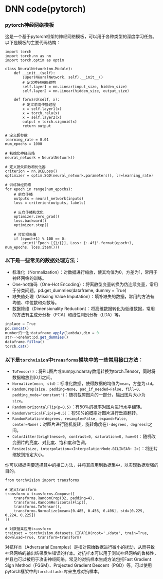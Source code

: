 # DNN code(pytorch)

### pytorch神经网络模板

这是一个基于pytorch框架的神经网络模板，可以用于各种类型的深度学习任务。以下是模板的主要代码结构：

```
import torch
import torch.nn as nn
import torch.optim as optim

class NeuralNetwork(nn.Module):
    def __init__(self):
        super(NeuralNetwork, self).__init__()
        # 定义神经网络结构
        self.layer1 = nn.Linear(input_size, hidden_size)
        self.layer2 = nn.Linear(hidden_size, output_size)

    def forward(self, x):
        # 定义前向传播过程
        x = self.layer1(x)
        x = torch.relu(x)
        x = self.layer2(x)
        output = torch.sigmoid(x)
        return output

# 定义超参数
learning_rate = 0.01
num_epochs = 1000

# 初始化神经网络
neural_network = NeuralNetwork()

# 定义损失函数和优化器
criterion = nn.BCELoss()
optimizer = optim.SGD(neural_network.parameters(), lr=learning_rate)

# 训练神经网络
for epoch in range(num_epochs):
    # 前向传播
    outputs = neural_network(inputs)
    loss = criterion(outputs, labels)

    # 反向传播和优化
    optimizer.zero_grad()
    loss.backward()
    optimizer.step()

    # 打印损失值
    if (epoch+1) % 100 == 0:
        print('Epoch [{}/{}], Loss: {:.4f}'.format(epoch+1, num_epochs, loss.item()))

```

### 以下是一些常见的数据处理方法：

- 标准化（Normalization）：对数据进行缩放，使其均值为0，方差为1，常用于神经网络的训练。
- One-hot编码（One-Hot Encoding）：将离散型变量转换为伪连续变量，常用于分类问题。pd.get_dummies(dataframe, dummy = True)
- 缺失值处理（Missing Value Imputation）：填补缺失的数据，常用的方法有均值、中位数和众数等。
- 数据降维（Dimensionality Reduction）：将高维数据转化为低维数据，常用的方法有主成分分析（PCA）和线性判别分析（LDA）等。

```jsx
inplace = True
pd.concat()
number归一化:dataframe.apply(lambda),dim = 0
str-->onehot:pd.get_dummies()
dataframe.fillna()
torch.cat()
```

### 以下是`torchvision`中`transforms`模块中的一些常用接口方法：

- `ToTensor()`：将PIL图片或numpy.ndarray数组转换为torch.Tensor，同时将数据缩放到[0,1]之间。
- `Normalize(mean, std)`：标准化数据，使得数据的均值为`mean`，方差为`std`。
- `RandomCrop(size, padding=None, pad_if_needed=False, fill=0, padding_mode='constant')`：随机裁剪图片的一部分，输出图片大小为`size`。
- `RandomHorizontalFlip(p=0.5)`：有50%的概率对图片进行水平翻转。
- `RandomVerticalFlip(p=0.5)`：有50%的概率对图片进行垂直翻转。
- `RandomRotation(degrees, resample=False, expand=False, center=None)`：对图片进行随机旋转，旋转角度在`[-degrees, degrees]`之间。
- `ColorJitter(brightness=0, contrast=0, saturation=0, hue=0)`：随机改变图片的亮度、对比度、饱和度和色调。
- `Resize(size, interpolation=<InterpolationMode.BILINEAR: 2>)`：将图片缩放到指定大小。

你可以根据需要选择其中的接口方法，并将其应用到数据集中，以实现数据增强的目的。

```
from torchvision import transforms

# 定义transform
transform = transforms.Compose([
    transforms.RandomCrop(32, padding=4),
    transforms.RandomHorizontalFlip(),
    transforms.ToTensor(),
    transforms.Normalize(mean=[0.485, 0.456, 0.406], std=[0.229, 0.224, 0.225])
])

# 对数据集应用transform
trainset = torchvision.datasets.CIFAR10(root='./data', train=True, download=True, transform=transform)

```

对抗样本（Adversarial Examples）是指对原始数据进行微小的扰动，从而导致神经网络的输出结果发生错误的样本。对抗样本可以用于测试神经网络的鲁棒性，并且也可以被用于攻击神经网络。常见的对抗样本生成方法包括Fast Gradient Sign Method（FGSM）、Projected Gradient Descent（PGD）等。可以使用pytorch框架中的`torchattacks`库来生成对抗样本。